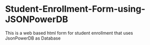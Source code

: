 # Student-Enrollment-Form-using-JSONPowerDB
This is a web based html form for student enrollment that uses JsonPowerDB as Database 

